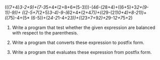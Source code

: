 
(((7+4)*3-2+9)+(7-3*5+4*(2+8+6*(5-3)))-(4*6-(2*8+4)+((6+5)+3*2+(9-1))-9))+
((2-5+7*(2+5)*3-4)-9-(6*2+4*(2+4*7))+((2*9-(2*1)*0+4)+8-2*1))+((7*5)-4+(5*
(6-5))+(2*4-2*1-4+2*3))+((2*3+7+9*2)+2*9-1*2+7*5+2)

1. Write a program that test whether the given expression are balanced with respect to the parenthesis.

2. Write a program that converts these expression to postfix form.

3. Write a program that evaluates these expression from postfix form.


